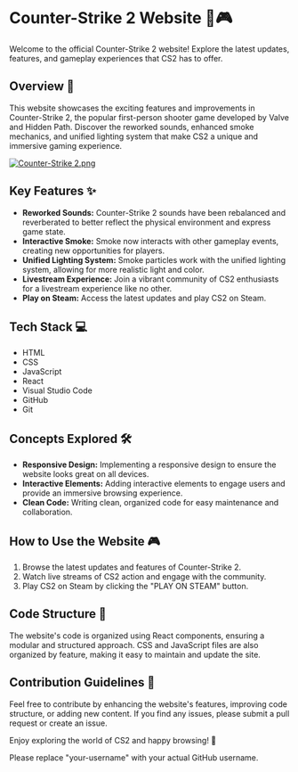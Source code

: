 # Counter-Strike 2 Website 🔫🎮

Welcome to the official Counter-Strike 2 website! Explore the latest updates, features, and gameplay experiences that CS2 has to offer.

## Overview 📝

This website showcases the exciting features and improvements in Counter-Strike 2, the popular first-person shooter game developed by Valve and Hidden Path. Discover the reworked sounds, enhanced smoke mechanics, and unified lighting system that make CS2 a unique and immersive gaming experience.

[![Counter-Strike 2.png](https://i.postimg.cc/gjCBNkMz/image.png)](https://postimg.cc/7JNVLD8d)


## Key Features ✨

- **Reworked Sounds:** Counter-Strike 2 sounds have been rebalanced and reverberated to better reflect the physical environment and express game state.
- **Interactive Smoke:** Smoke now interacts with other gameplay events, creating new opportunities for players.
- **Unified Lighting System:** Smoke particles work with the unified lighting system, allowing for more realistic light and color.
- **Livestream Experience:** Join a vibrant community of CS2 enthusiasts for a livestream experience like no other.
- **Play on Steam:** Access the latest updates and play CS2 on Steam.

## Tech Stack 💻

- HTML
- CSS
- JavaScript
- React
- Visual Studio Code
- GitHub
- Git

## Concepts Explored 🛠️

- **Responsive Design:** Implementing a responsive design to ensure the website looks great on all devices.
- **Interactive Elements:** Adding interactive elements to engage users and provide an immersive browsing experience.
- **Clean Code:** Writing clean, organized code for easy maintenance and collaboration.

## How to Use the Website 🎮

1. Browse the latest updates and features of Counter-Strike 2.
2. Watch live streams of CS2 action and engage with the community.
3. Play CS2 on Steam by clicking the "PLAY ON STEAM" button.

## Code Structure 🧱

The website's code is organized using React components, ensuring a modular and structured approach. CSS and JavaScript files are also organized by feature, making it easy to maintain and update the site.

## Contribution Guidelines 🤝

Feel free to contribute by enhancing the website's features, improving code structure, or adding new content. If you find any issues, please submit a pull request or create an issue.

Enjoy exploring the world of CS2 and happy browsing! 🚀


Please replace "your-username" with your actual GitHub username.
